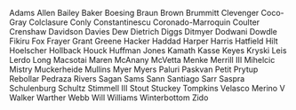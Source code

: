 Adams
Allen
Bailey
Baker
Boesing
Braun
Brown
Brummitt
Clevenger
Coco-Gray
Colclasure
Conly
Constantinescu
Coronado-Marroquin
Coulter
Crenshaw
Davidson
Davies
Dew
Dietrich
Diggs
Ditmyer
Dodwani
Dowdle
Fikiru
Fox
Frayer
Grant
Greene
Hacker
Haddad
Harper
Harris
Hatfield
Hilt
Hoelscher
Hollback
Houck
Huffman
Jones
Kamath
Kasse
Keyes
Kryski
Leis
Lerdo
Long
Macsotai
Maren
McAnany
McVetta
Menke
Merrill III
Mihelcic
Mistry
Muckerheide
Mullins
Myer
Myers
Paluri
Paskvan
Petit
Prytup
Rebollar Pedraza
Rivers
Sagan
Sams
Sann
Santiago
Sarr
Saspra
Schulenburg
Schultz
Stimmell III
Stout
Stuckey
Tompkins
Velasco Merino V
Walker
Warther
Webb
Will
Williams
Winterbottom
Zido
